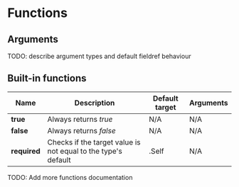 # Functions

## Arguments

TODO: describe argument types and default fieldref behaviour

## Built-in functions

| Name | Description | Default target | Arguments |
| --- | --- | --- | --- |
| **true** | Always returns *true* | N/A | N/A |
| **false** | Always returns *false* | N/A | N/A |
| **required** | Checks if the target value is not equal to the type's default | .Self | N/A |

TODO: Add more functions documentation
